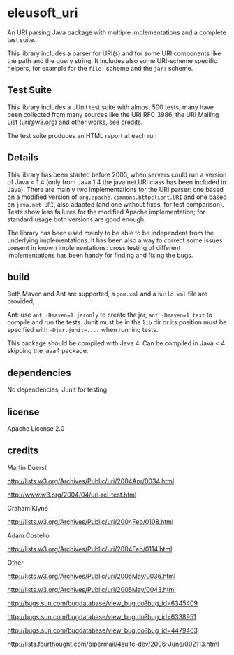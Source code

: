 eleusoft_uri
============

An URI parsing Java package with multiple implementations and a complete test suite.

This library includes a parser for URI(s) and for some URI components like the path and the query string. It includes also some URI-scheme specific helpers, for example for the `file:` scheme and the `jar:` scheme.


Test Suite
----------

This library includes a JUnit test suite with almost 500 tests, many have been collected from many sources like the URI RFC 3986, the URI Mailing List (uri@w3.org) and other works, see [credits](#credits). 

The test suite produces an HTML report at each run

Details
-------

This library has been started before 2005, when servers could run a version of Java < 1.4 (only from Java 1.4 the java.net.URI class has been included in Java). There are mainly two implementations for the URI parser: one based on a modified version of `org.apache.commons.httpclient.URI` and one based on `java.net.URI`, also adapted (and one without fixes, for test comparison). Tests show less failures for the modified Apache implementation; for standard usage both versions are good enough.

The library has been used mainly to be able to be independent from the underlying implementations. It has been also a way to correct some issues present in known implementations: cross testing of different implementations has been handy for finding and fixing the bugs.



build
-----

Both Maven and Ant are supported, a `pom.xml` and a `build.xml` file are provided, 

Ant: use `ant -Dmaven=1 jaronly` to create the jar, `ant -Dmaven=1 test` to compile and run the tests. Junit must be in the `lib` dir or its position must be specified with `-Djar.junit=....` when running tests.

This package should be compiled with Java 4. Can be compiled in Java < 4 skipping the java4 package.


dependencies
------------

No dependencies, Junit for testing. 

license
-------

Apache License 2.0

credits
-------

Martin Duerst

http://lists.w3.org/Archives/Public/uri/2004Apr/0034.html

http://www.w3.org/2004/04/uri-rel-test.html

Graham Klyne

http://lists.w3.org/Archives/Public/uri/2004Feb/0108.html

Adam Costello

http://lists.w3.org/Archives/Public/uri/2004Feb/0114.html

Other

http://lists.w3.org/Archives/Public/uri/2005May/0036.html

http://lists.w3.org/Archives/Public/uri/2005May/0043.html

http://bugs.sun.com/bugdatabase/view_bug.do?bug_id=6345409

http://bugs.sun.com/bugdatabase/view_bug.do?bug_id=6338951

http://bugs.sun.com/bugdatabase/view_bug.do?bug_id=4479463

http://lists.fourthought.com/pipermail/4suite-dev/2006-June/002113.html






